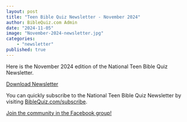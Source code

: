 ```yaml
---
layout: post
title: "Teen Bible Quiz Newsletter - November 2024"
author: BibleQuiz.com Admin
date: "2024-11-05"
image: "November-2024-newsletter.jpg"
categories:
    - "newsletter"
published: true
---
```


Here is the November 2024 edition of the National Teen Bible Quiz Newsletter.

<a href="{{site.url}}{% link assets/2024/tbq-newsletter-11-24.pdf %}" class="button is-primary">Download Newsletter</a>

You can quickly subscribe to the National Teen Bible Quiz Newsletter by visiting [BibleQuiz.com/subscribe](https://biblequiz.com/subscribe/).

[Join the community in the Facebook group!](https://www.facebook.com/groups/agbiblequiz)
